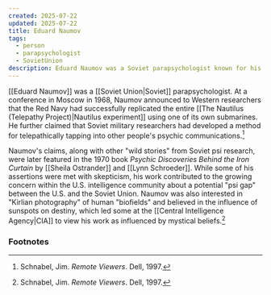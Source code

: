 ```yaml
---
created: 2025-07-22
updated: 2025-07-22
title: Eduard Naumov
tags:
  - person
  - parapsychologist
  - SovietUnion
description: Eduard Naumov was a Soviet parapsychologist known for his claims regarding the replication of the Nautilus experiment and the development of methods for telepathically tapping into psychic communications.
---
```


[[Eduard Naumov]] was a [[Soviet Union|Soviet]] parapsychologist. At a conference in Moscow in 1968, Naumov announced to Western researchers that the Red Navy had successfully replicated the entire [[The Nautilus (Telepathy Project)|Nautilus experiment]] using one of its own submarines. He further claimed that Soviet military researchers had developed a method for telepathically tapping into other people's psychic communications.[^1]

Naumov's claims, along with other "wild stories" from Soviet psi research, were later featured in the 1970 book *Psychic Discoveries Behind the Iron Curtain* by [[Sheila Ostrander]] and [[Lynn Schroeder]]. While some of his assertions were met with skepticism, his work contributed to the growing concern within the U.S. intelligence community about a potential "psi gap" between the U.S. and the Soviet Union. Naumov was also interested in "Kirlian photography" of human "biofields" and believed in the influence of sunspots on destiny, which led some at the [[Central Intelligence Agency|CIA]] to view his work as influenced by mystical beliefs.[^1]

### Footnotes

[^1]: Schnabel, Jim. *Remote Viewers*. Dell, 1997.